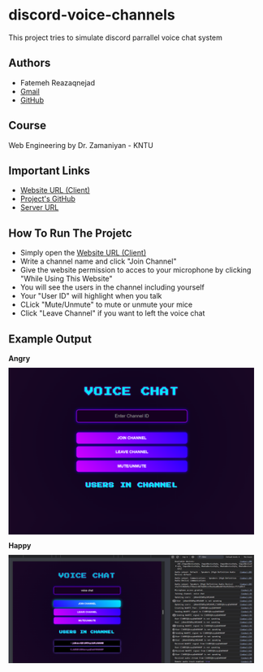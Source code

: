 # discord-voice-channels

This project tries to simulate discord parrallel voice chat system

## Authors
- Fatemeh Reazaqnejad
- [Gmail](razaqnejad@gmail.com)
- [GitHub](https://github.com/razaqnejad)

## Course
Web Engineering by Dr. Zamaniyan - KNTU

## Important Links
- [Website URL (Client)](https://discord-voicechannels.vercel.app/)
- [Project's GitHub](https://github.com/razaqnejad/discord-voice-channels)
- [Server URL ](https://discordvoicechannels.onrender.com)

## How To Run The Projetc
- Simply open the [Website URL (Client)](https://discord-voicechannels.vercel.app/)
- Write a channel name and click "Join Channel"
- Give the website permission to acces to your microphone by clicking "While Using This Website"
- You will see the users in the channel including yourself
- Your "User ID" will highlight when you talk
- CLick "Mute/Unmute" to mute or unmute your mice
- Click "Leave Channel" if you want to left the voice chat

## Example Output
<div style="display: flex; align-items: flex-start;">
    <div style="margin-right: 20px;">
        <div>
            <strong>Angry</strong>
            <br>
            <img src="screen-shots/Idle.png" width="600" style="margin-top: 10px;">
        </div>
        <div style="margin-top: 10px;">
            <strong>Happy</strong>
            <br>
            <img src="screen-shots/join.png" width="600" style="margin-top: 10px;">
        </div>
    </div>
    <!-- <div style="margin-right: 20px;">
        <div>
            <strong>Surprise</strong>
            <br>
            <img src="media/Real_Time/surprise.png" width="200" style="margin-top: 10px;">
        </div>
        <div style="margin-top: 10px;">
            <strong>Sad</strong>
            <br>
            <img src="media/Real_Time/sad.png" width="200" style="margin-top: 10px;">
        </div>
    </div> -->
</div>


